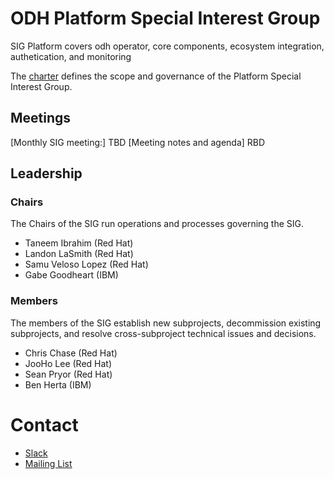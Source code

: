 # ODH Platform Special Interest Group

SIG Platform covers odh operator, core components, ecosystem integration, authetication, and monitoring  

The [charter](./charter.md) defines the scope and governance of the Platform Special Interest Group.

## Meetings
[Monthly SIG meeting:] TBD
[Meeting notes and agenda] RBD

## Leadership

### Chairs
The Chairs of the SIG run operations and processes governing the SIG.
- Taneem Ibrahim (Red Hat)
- Landon LaSmith (Red Hat)
- Samu Veloso Lopez (Red Hat)
- Gabe Goodheart (IBM)

### Members
The members of the SIG establish new subprojects, decommission existing subprojects, and resolve cross-subproject technical issues and decisions.

- Chris Chase (Red Hat)
- JooHo Lee (Red Hat)
- Sean Pryor (Red Hat)
- Ben Herta (IBM)

# Contact
- [Slack](https://join.slack.com/t/odh-io/shared_invite/zt-18ptx7far-SWO4jkDbuA7Sq8Mut3JbcA)
- [Mailing List](mailto:users@lists.opendatahub.io)